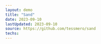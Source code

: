 ```yaml
---
layout: demo
title: "Sand"
date: 2023-09-10
lastUpdated: 2023-09-10
source: https://github.com/tessmero/sand
techs:
---
```



